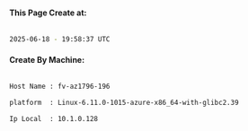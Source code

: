 
   
#### This Page Create at:

```bash

2025-06-18 - 19:58:37 UTC

```

#### Create By Machine:

```bash

Host Name : fv-az1796-196

platform  : Linux-6.11.0-1015-azure-x86_64-with-glibc2.39

Ip Local  : 10.1.0.128

```

